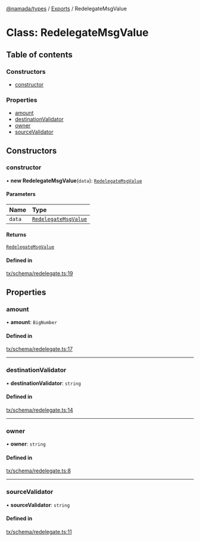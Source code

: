 [@namada/types](../README.md) / [Exports](../modules.md) / RedelegateMsgValue

# Class: RedelegateMsgValue

## Table of contents

### Constructors

- [constructor](RedelegateMsgValue.md#constructor)

### Properties

- [amount](RedelegateMsgValue.md#amount)
- [destinationValidator](RedelegateMsgValue.md#destinationvalidator)
- [owner](RedelegateMsgValue.md#owner)
- [sourceValidator](RedelegateMsgValue.md#sourcevalidator)

## Constructors

### constructor

• **new RedelegateMsgValue**(`data`): [`RedelegateMsgValue`](RedelegateMsgValue.md)

#### Parameters

| Name | Type |
| :------ | :------ |
| `data` | [`RedelegateMsgValue`](RedelegateMsgValue.md) |

#### Returns

[`RedelegateMsgValue`](RedelegateMsgValue.md)

#### Defined in

[tx/schema/redelegate.ts:19](https://github.com/anoma/namada-interface/blob/fed376fb8f8e78431a4124d1835f659952e931ac/packages/types/src/tx/schema/redelegate.ts#L19)

## Properties

### amount

• **amount**: `BigNumber`

#### Defined in

[tx/schema/redelegate.ts:17](https://github.com/anoma/namada-interface/blob/fed376fb8f8e78431a4124d1835f659952e931ac/packages/types/src/tx/schema/redelegate.ts#L17)

___

### destinationValidator

• **destinationValidator**: `string`

#### Defined in

[tx/schema/redelegate.ts:14](https://github.com/anoma/namada-interface/blob/fed376fb8f8e78431a4124d1835f659952e931ac/packages/types/src/tx/schema/redelegate.ts#L14)

___

### owner

• **owner**: `string`

#### Defined in

[tx/schema/redelegate.ts:8](https://github.com/anoma/namada-interface/blob/fed376fb8f8e78431a4124d1835f659952e931ac/packages/types/src/tx/schema/redelegate.ts#L8)

___

### sourceValidator

• **sourceValidator**: `string`

#### Defined in

[tx/schema/redelegate.ts:11](https://github.com/anoma/namada-interface/blob/fed376fb8f8e78431a4124d1835f659952e931ac/packages/types/src/tx/schema/redelegate.ts#L11)

